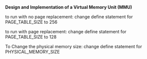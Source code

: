 **Design and Implementation of a Virtual Memory Unit (MMU)**

to run with no page replacement:
change define statement for PAGE_TABLE_SIZE to 256

to run with page replacement:
change define statement for PAGE_TABLE_SIZE to 128

To Change the physical memory size:
change define statement for PHYSICAL_MEMORY_SIZE
